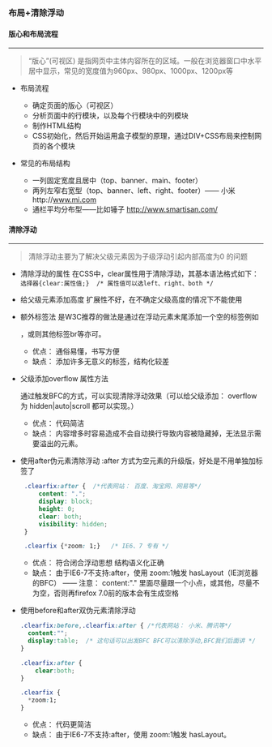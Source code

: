 ### 布局+清除浮动
#### 版心和布局流程
--------------------------------------------------------------------------------

> “版心”(可视区) 是指网页中主体内容所在的区域。一般在浏览器窗口中水平居中显示，常见的宽度值为960px、980px、1000px、1200px等

- 布局流程
  - 确定页面的版心（可视区）
  - 分析页面中的行模块，以及每个行模块中的列模块
  - 制作HTML结构 
  - CSS初始化，然后开始运用盒子模型的原理，通过DIV+CSS布局来控制网页的各个模块

- 常见的布局结构
  - 一列固定宽度且居中（top、banner、main、footer）
  - 两列左窄右宽型（top、banner、left、right、footer）—— 小米http://www.mi.com
  - 通栏平均分布型——比如锤子  http://www.smartisan.com/



#### 清除浮动

--------------------------------------------------------------------------------

> 清除浮动主要为了解决父级元素因为子级浮动引起内部高度为0 的问题

- 清除浮动的属性
  在CSS中，clear属性用于清除浮动，其基本语法格式如下：
  `选择器{clear:属性值;}  /* 属性值可以选left、right、both */`

- 给父级元素添加高度
  扩展性不好，在不确定父级高度的情况下不能使用

- 额外标签法
  是W3C推荐的做法是通过在浮动元素末尾添加一个空的标签例如 <div style="clear:both"></div>，或则其他标签br等亦可。
  - 优点： 通俗易懂，书写方便
  - 缺点： 添加许多无意义的标签，结构化较差

- 父级添加overflow 属性方法

  通过触发BFC的方式，可以实现清除浮动效果（可以给父级添加： overflow为 hidden|auto|scroll  都可以实现。）

  - 优点：  代码简洁
  - 缺点：  内容增多时容易造成不会自动换行导致内容被隐藏掉，无法显示需要溢出的元素。



- 使用after伪元素清除浮动
  :after 方式为空元素的升级版，好处是不用单独加标签了

  ```css 
   .clearfix:after {  /*代表网站： 百度、淘宝网、网易等*/
       content: "."; 
       display: block;
       height: 0; 
       clear: both; 
       visibility: hidden;  
   }   
  
   .clearfix {*zoom: 1;}   /* IE6、7 专有 */
  ```
  - 优点： 符合闭合浮动思想  结构语义化正确
  - 缺点： 由于IE6-7不支持:after，使用 zoom:1触发 hasLayout（IE浏览器的BFC）
    —— 注意：  content:"."  里面尽量跟一个小点，或其他，尽量不为空，否则再firefox 7.0前的版本会有生成空格



- 使用before和after双伪元素清除浮动

  ```css
  .clearfix:before,.clearfix:after { /*代表网站： 小米、腾讯等*/
    content:"";
    display:table;  /* 这句话可以出发BFC BFC可以清除浮动,BFC我们后面讲 */
  }
  
  .clearfix:after {
      clear:both;
  }
  
  .clearfix {
    *zoom:1;
  }
  ```

  - 优点：  代码更简洁
  - 缺点：  由于IE6-7不支持:after，使用 zoom:1触发 hasLayout。